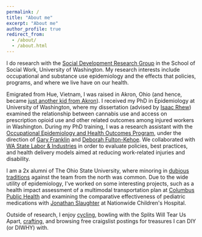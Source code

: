 ```yaml
---
permalink: /
title: "About me"
excerpt: "About me"
author_profile: true
redirect_from: 
  - /about/
  - /about.html
---
```


I do research with the [Social Development Research Group](https://depts.washington.edu/sdrg/) in the School of Social Work, University of Washington. My research interests include occupational and substance use epidemiology and the effects that policies, programs, and where we live have on our health. 

Emigrated from Hue, Vietnam, I was raised in Akron, Ohio (and hence, became [just another kid from Akron](https://www.cleveland.com/cavs/2016/06/lebron_james_im_just_a_kid_fro.html)). I received my PhD in Epidemiology at University of Washington, where my dissertation (advised by [Isaac Rhew](https://epi.washington.edu/faculty/rhew-isaac/)) examined the relationship between cannabis use and access on prescription opioid use and other related outcomes among injured workers in Washington. During my PhD training, I was a research assistant with the [Occupational Epidemiology and Health Outcomes Program](https://deohs.washington.edu/occepi/occupational-epidemiology-and-health-outcomes-program), under the direction of [Gary Franklin](https://deohs.washington.edu/faculty/gary-m-franklin) and [Deborah Fulton-Kehoe](http://depts.washington.edu/hservphd/articles/1732). We collaborated with [WA State Labor & Industries](https://www.lni.wa.gov/) in order to evaluate policies, best practices, and health delivery models aimed at reducing work-related injuries and disability. 

I am a 2x alumni of The Ohio State University, where minoring in [dubious](https://bleacherreport.com/articles/1882751-the-craziest-tradition-in-college-football-is-osus-mirror-lake-jump) [traditions](https://bleacherreport.com/crossing-out-ms-traditionagainist) against the team from the north was common. Due to the wide utility of epidemiology, I've worked on some interesting projects, such as a health impact assessment of a multimodal transportation plan at [Columbus Public Health](https://www.columbus.gov/publichealth/programs/Healthy-Places/) and examining the comparative effectiveness of pediatric medications with [Jonathan Slaughter](https://www.nationwidechildrens.org/find-a-doctor/profiles/jonathan-l-slaughter) at Nationwide Children's Hospital. 

Outside of research, I enjoy [cycling](https://www.northstarcycling.org/), bowling with the Splits Will Tear Us Apart, [crafting](https://lettvi.github.io/files/chessboard.pdf), and browsing free craigslist postings for treasures I can DIY (or DIWHY) with.
